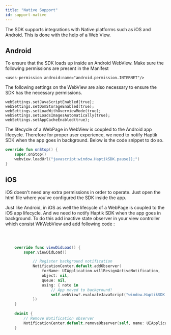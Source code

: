 ```yaml
---
title: "Native Support"
id: support-native
---
```


The SDK supports integrations with Native platforms such as iOS and Android. This is done with the help of a Web View.

## Android

To ensure that the SDK loads up inside an Android WebView. Make sure the following permissions are present in the Manifest

    <uses-permission android:name="android.permission.INTERNET"/>

The following settings on the WebView are also necessary to ensure the SDK has the necessary permissions.

    webSettings.setJavaScriptEnabled(true);
    webSettings.setDomStorageEnabled(true);
    webSettings.setLoadWithOverviewMode(true);
    webSettings.setLoadsImagesAutomatically(true);
    webSettings.setAppCacheEnabled(true);

The lifecycle of a WebPage in WebView is coupled to the Android app lifecycle. Therefore for proper user experience, we need to notify Haptik SDK when the app goes in background. Below is the code snippet to do so.

```kotlin
override fun onStop() {
    super.onStop()
    webview.loadUrl("javascript:window.HaptikSDK.pause();")
}
```

## iOS

iOS doesn't need any extra permissions in order to operate. Just open the html file where you've configured the SDK inside the app.

Just like Android, in iOS as well the lifecycle of a WebPage is coupled to the iOS app lifecycle. And we need to notify Haptik SDK when the app goes in background. To do this add inactive state observer in your view controller which consist WkWebView and add following code :

​
```Swift

    override func viewDidLoad() {
        super.viewDidLoad()

            // Register background notification
            NotificationCenter.default.addObserver(
                forName: UIApplication.willResignActiveNotification,
                object: nil,
                queue: nil,
                using: { note in
                    // App moved to background!
                    self.webView?.evaluateJavaScript("window.HaptikSDK.pause();", completionHandler: nil)
            })
    }
    
    deinit {
        // Remove Notification observer
        NotificationCenter.default.removeObserver(self, name: UIApplication.willResignActiveNotification, object: nil)
    }
```